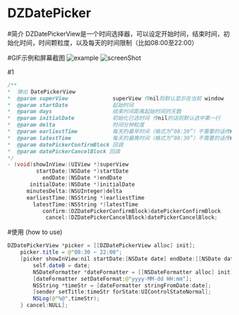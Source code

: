 DZDatePicker
===
#简介
DZDatePickerView是一个时间选择器，可以设定开始时间，结束时间，初始化时间，时间颗粒度，以及每天的时间限制（比如08:00至22:00）

#GIF示例和屏幕截图
![example](https://github.com/zwz293299/DZDatePickerDemo/blob/master/example.gif)
![screenShot](https://github.com/zwz293299/DZDatePickerDemo/blob/master/ScreenShot.png)

#1
``` java
/**
*  弹出 DatePickerView
*  @param superView              superView 传nil则默认显示在当前 window
*  @param startDate              起始时间
*  @param days                   结束时间距离起始时间的天数
*  @param initialDate            初始化已选时间 传nil的话则默认选中第一行
*  @param delta                  时间分钟粒度
*  @param earliestTime           每天的最早时间（格式为“08:30”）不需要的话传nil
*  @param latestTime             每天的最晚时间（格式为“08:30”）不需要的话传nil
*  @param datePickerConfirmBlock 回调
*  @param datePickerCancelBlock 回调
*/
- (void)showInView:(UIView *)superView
         startDate:(NSDate *)startDate
           endDate:(NSDate *)endDate
       initialDate:(NSDate *)initialDate
      minutesDelta:(NSUInteger)delta
      earliestTime:(NSString *)earliestTime
        latestTime:(NSString *)latestTime
           confirm:(DZDatePickerConfirmBlock)datePickerConfirmBlock
            cancel:(DZDatePickerCancelBlock)datePickerCancelBlock;
```


#使用 (how to use)

``` java
DZDatePickerView *picker = [[DZDatePickerView alloc] init];
    picker.title = @"08:30 ~ 22:00";
    [picker showInView:nil startDate:[NSDate date] endDate:[[NSDate date] dateByAddingTimeInterval:60 * 60 * 24 * 5]  initialDate:self.dateB minutesDelta:15 earliestTime:@"08:30" latestTime:@"22:00" confirm:^(NSDate *date) {
        self.dateB = date;
        NSDateFormatter *dateFormatter = [[NSDateFormatter alloc] init];
        [dateFormatter setDateFormat:@"yyyy-MM-dd HH:mm"];
        NSString *timeStr = [dateFormatter stringFromDate:date];
        [sender setTitle:timeStr forState:UIControlStateNormal];
        NSLog(@"%@",timeStr);
    } cancel:NULL];
```





